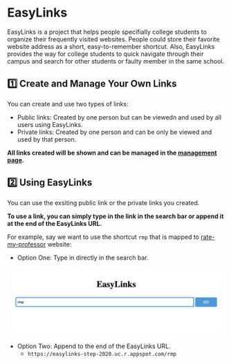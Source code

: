 # EasyLinks
EasyLinks is a project that helps people specifially college students to organize their frequently visited websites. People could store their favorite website address as a short, easy-to-remember shortcut. Also, EasyLinks provides the way for college students to quick navigate through their campus and search for other students or faulty member in the same school.

## :one: Create and Manage Your Own Links
You can create and use two types of links:
- Public links: Created by one person but can be viewedn and used by all users using EasyLinks.
- Private links: Created by one person and can be only be viewed and used by that person.

**All links created will be shown and can be managed in the [management page](https://easylinks-step-2020.uc.r.appspot.com/manage.html).**

## :two: Using EasyLinks
You can use the exsiting public link or the private links you created.

**To use a link, you can simply type in the link in the search bar or append it at the end of the EasyLinks URL.**

For example, say we want to use the shortcut `rmp` that is mapped to [rate-my-professor](https://www.ratemyprofessors.com/) website:
- Option One: Type in directly in the search bar.

![Image of typing in search bar](searchbar.png)
- Option Two: Append to the end of the EasyLinks URL. 
  - `https://easylinks-step-2020.uc.r.appspot.com/rmp`
